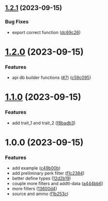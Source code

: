 ## [1.2.1](https://github.com/d2foundry/search/compare/v1.2.0...v1.2.1) (2023-09-15)


### Bug Fixes

* export correct function ([dc69c26](https://github.com/d2foundry/search/commit/dc69c2646c563e7a7897f13e9f323d61825b08d1))

# [1.2.0](https://github.com/d2foundry/search/compare/v1.1.0...v1.2.0) (2023-09-15)


### Features

* api db builder functions ([#7](https://github.com/d2foundry/search/issues/7)) ([c59c095](https://github.com/d2foundry/search/commit/c59c095b7c6a3b72b124c92d19be62bd12516e2c))

# [1.1.0](https://github.com/d2foundry/search/compare/v1.0.0...v1.1.0) (2023-09-15)


### Features

* add trait_1 and trait_2 ([f8badb3](https://github.com/d2foundry/search/commit/f8badb3fa12ac2dce7bcc7e74af3b9927a4fded5))

# 1.0.0 (2023-09-15)


### Features

* add example ([c49b00b](https://github.com/d2foundry/search/commit/c49b00b50bb90fbc251f79cedb7dd60702746e63))
* add preliminary perk filter ([f1c2384](https://github.com/d2foundry/search/commit/f1c238470326d4bc9fa83960360ff19b2db7836c))
* better define types ([12d2b19](https://github.com/d2foundry/search/commit/12d2b19bd59732a0836aef88f0416755800abe0f))
* couple more filters and addtl-data ([a444bb6](https://github.com/d2foundry/search/commit/a444bb6d81fd7f3407fb99cdf54c5cf250b551cc))
* more filters ([13600d4](https://github.com/d2foundry/search/commit/13600d4bfe4f8553b89552350dc20548f4402a32))
* source and ammo ([f1b253c](https://github.com/d2foundry/search/commit/f1b253cb43dcb02e6a66861af211a7b8c0186684))
